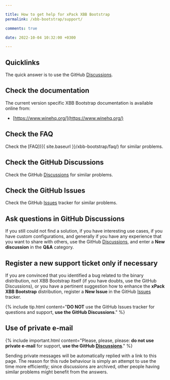```yaml
---

title: How to get help for xPack XBB Bootstrap
permalink: /xbb-bootstrap/support/

comments: true

date: 2022-10-04 10:32:00 +0300

---
```


## Quicklinks

The quick answer is to use the GitHub
[Discussions](https://github.com/xpack-dev-tools/xbb-bootstrap-xpack/discussions/).

## Check the documentation

The current version specific XBB Bootstrap documentation is available online from:

- [https://www.winehq.org/](https://www.winehq.org/)

## Check the FAQ

Check the [FAQ]({{ site.baseurl }}/xbb-bootstrap/faq/)
for similar problems.

## Check the GitHub Discussions

Check the GitHub [Discussions](https://github.com/xpack-dev-tools/xbb-bootstrap-xpack/discussions/) for
similar problems.

## Check the GitHub Issues

Check the GitHub
[Issues](https://github.com/xpack-dev-tools/xbb-bootstrap-xpack/issues/)
tracker for similar problems.

## Ask questions in GitHub Discussions

If you still could not find a solution, if you have interesting use
cases, if you have custom configurations, and generally if you have
any experience that you want to share with others, use the GitHub
[Discussions](https://github.com/xpack-dev-tools/xbb-bootstrap-xpack/discussions/),
and enter a **New discussion** in the **Q&A** category.

## Register a new support ticket only if necessary

If you are convinced that you identified a bug related to the binary
distribution, not XBB Bootstrap itself (if you have doubts, use the GitHub Discussions),
or you have a pertinent suggestion how to enhance the **xPack XBB Bootstrap**
distribution, register a **New Issue** in the GitHub
[Issues](https://github.com/xpack-dev-tools/xbb-bootstrap-xpack/issues/)
tracker.

{% include tip.html content="**DO NOT** use the GitHub Issues tracker
for questions and support, **use the GitHub Discussions**." %}

## Use of private e-mail

{% include important.html content="Please, please, please: **do not use
private e-mail** for support, **use the GitHub
[Discussions](https://github.com/xpack-dev-tools/xbb-bootstrap-xpack/discussions/)**." %}

Sending private messages will be automatically replied with
a link to this page.
The reason for this rude behaviour is simply an attempt to use
the time more efficiently; since discussions are archived, other people
having similar problems might benefit from the answers.
